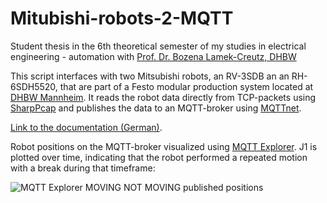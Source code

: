 # Mitubishi-robots-2-MQTT

Student thesis in the 6th theoretical semester of my studies in electrical engineering - automation with [Prof. Dr. Bozena Lamek-Creutz, DHBW](https://www.linkedin.com/in/dr-ing-bozena-lamek-creutz-943766105)

This script interfaces with two Mitsubishi robots, an RV-3SDB an an RH-6SDH5520, that are part of a Festo modular production system located at [DHBW Mannheim](https://www.mannheim.dhbw.de/).
It reads the robot data directly from TCP-packets using [SharpPcap](https://github.com/dotpcap/sharppcap) and publishes the data to an MQTT-broker using [MQTTnet](https://github.com/dotnet/MQTTnet).

[Link to the documentation (German)](https://docs.google.com/document/d/1aoB_pFMlUvaGXtW5EZLKQ5L99xn3KzHSzCvQDiuA1Uk).

Robot positions on the MQTT-broker visualized using [MQTT Explorer](https://mqtt-explorer.com). J1 is plotted over time, indicating that the robot performed a repeated motion with a break during that timeframe:

![MQTT Explorer MOVING NOT MOVING published positions](https://user-images.githubusercontent.com/70020564/172181235-3e573d67-2956-4d0b-a75e-a40fb8ceff73.PNG)
